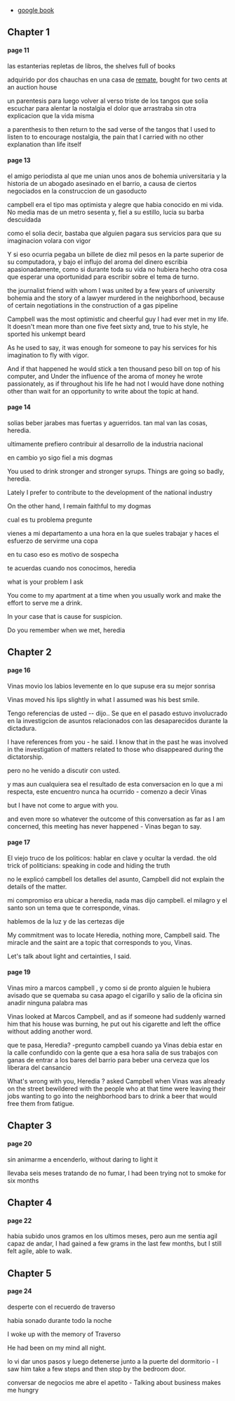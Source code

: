 
* [google book](https://www.google.com/books/edition/El_ojo_del_alma/rObyzdd4d-8C?hl=en&gbpv=1)

## Chapter 1

#### page 11

las estanterias repletas de libros, the shelves full of books

adquirido por dos chauchas en una casa de [remate](https://www.spanishdict.com/translate/remate), bought for two cents at an auction house

un parentesis para luego volver al verso triste de los tangos que solia escuchar para alentar la nostalgia el dolor que arrastraba sin otra explicacion que la vida misma

a parenthesis to then return to the sad verse of the tangos that I used to listen to to encourage nostalgia, the pain that I carried with no other explanation than life itself

#### page 13

el amigo periodista al que me unian unos anos de bohemia universitaria y la historia de un abogado
asesinado en el barrio, a causa de ciertos negociados en la construccion de un gasoducto

campbell era el tipo mas optimista y alegre que habia conocido en mi vida.  No media mas de un
metro sesenta y, fiel a su estillo, lucia su barba descuidada

como el solia decir, bastaba que alguien pagara sus servicios para que su imaginacion volara con vigor

Y si eso ocurria pegaba un billete de diez mil pesos en la parte superior de su computadora, y
bajo el influjo del aroma del dinero escribia apasionadamente, como si durante toda su vida no
hubiera hecho otra cosa que esperar una oportunidad para escribir sobre el tema de turno.

the journalist friend with whom I was united by a few years of university bohemia and the story of a lawyer murdered in the neighborhood, because of certain negotiations in the construction of a gas pipeline

Campbell was the most optimistic and cheerful guy I had ever met in my life. It doesn't mean more than one
five feet sixty and, true to his style, he sported his unkempt beard

As he used to say, it was enough for someone to pay his services for his imagination to fly with vigor.

And if that happened he would stick a ten thousand peso bill on top of his computer, and
Under the influence of the aroma of money he wrote passionately, as if throughout his life he had not
I would have done nothing other than wait for an opportunity to write about the topic at hand.

#### page 14

solias beber jarabes mas fuertas y aguerridos. tan mal van las cosas, heredia.

ultimamente prefiero contribuir al desarrollo de la industria nacional

en cambio yo sigo fiel a mis dogmas

You used to drink stronger and stronger syrups. Things are going so badly, heredia.

Lately I prefer to contribute to the development of the national industry

On the other hand, I remain faithful to my dogmas

cual es tu problema pregunte

vienes a mi departamento a una hora en la que sueles trabajar y haces el esfuerzo de servirme una copa

en tu caso eso es motivo de sospecha

te acuerdas cuando nos conocimos, heredia

what is your problem I ask

You come to my apartment at a time when you usually work and make the effort to serve me a drink.

In your case that is cause for suspicion.

Do you remember when we met, heredia

## Chapter 2

#### page 16

Vinas movio los labios levemente en lo que supuse era su mejor sonrisa

Vinas moved his lips slightly in what I assumed was his best smile.

Tengo referencias de usted -- dijo.. Se que en el pasado estuvo involucrado en la investigcion de asuntos relacionados con las desaparecidos durante la dictadura.

I have references from you - he said.  I know that in the past he was involved in the investigation of matters related to those who disappeared during the dictatorship.

pero no he venido a discutir con usted.

y mas aun cualquiera sea el resultado de esta conversacion en lo que a mi respecta, este encuentro nunca ha ocurrido - comenzo a decir Vinas

but I have not come to argue with you.

and even more so whatever the outcome of this conversation as far as I am concerned, this meeting has never happened - Vinas began to say.

#### page 17

El viejo truco de los politicos: hablar en clave y ocultar la verdad.
the old trick of politicians: speaking in code and hiding the truth

no le explicó campbell los detalles del asunto, Campbell did not explain the details of the matter.

mi compromiso era ubicar a heredia, nada mas dijo campbell.  el milagro y el santo son un tema que te corresponde, vinas.

hablemos de la luz y de las certezas dije

My commitment was to locate Heredia, nothing more, Campbell said. The miracle and the saint are a topic that corresponds to you, Vinas.

Let's talk about light and certainties, I said.

#### page 19

Vinas miro a marcos campbell , y como si de pronto alguien le hubiera avisado que se quemaba su casa apago el cigarillo y salio de la oficina sin anadir ninguna palabra mas

Vinas looked at Marcos Campbell, and as if someone had suddenly warned him that his house was burning, he put out his cigarette and left the office without adding another word.

que te pasa,  Heredia?  -pregunto campbell cuando ya Vinas debia estar en la calle confundido con la gente que a esa hora salia de sus trabajos con ganas de entrar a los bares del barrio para beber una cerveza que los liberara del cansancio

What's wrong with you, Heredia ? asked Campbell when Vinas was already on the street bewildered with the people who at that time were leaving their jobs wanting to go into the neighborhood bars to drink a beer that would free them from fatigue.

## Chapter 3

#### page 20

sin animarme a encenderlo, without daring to light it

llevaba seis meses tratando de no fumar, I had been trying not to smoke for six months

## Chapter 4

#### page 22

habia subido unos gramos en los ultimos meses, pero aun me sentia agil capaz de andar, I had gained a few grams in the last few months, but I still felt agile, able to walk.

## Chapter 5

#### page 24

desperte con el recuerdo de traverso

habia sonado durante todo la noche

I woke up with the memory of Traverso

He had been on my mind all night.

lo vi dar unos pasos y luego detenerse junto a la puerte del dormitorio - I saw him take a few steps and then stop by the bedroom door.

conversar de negocios me abre el apetito - Talking about business makes me hungry
